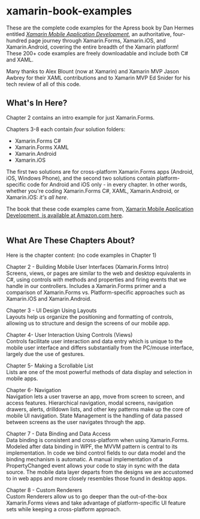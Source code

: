 # xamarin-book-examples
These are the complete code examples for the Apress book by Dan Hermes entitled <a href="http://www.amazon.com/Xamarin-Mobile-Application-Development-Cross-Platform/dp/1484202155/ref=sr_1_3?ie=UTF8&qid=1428950597&sr=8-3&keywords=xamarin"><i>Xamarin Mobile Application Development</i></a>, an authoritative, four-hundred page journey through Xamarin.Forms, Xamarin.iOS, and Xamarin.Android, covering the entire breadth of the Xamarin platform!  These 200+ code examples are freely downloadable and include both C# and XAML. 

Many thanks to Alex Blount (now at Xamarin) and Xamarin MVP Jason Awbrey for their XAML contributions and to Xamarin MVP Ed Snider for his tech review of all of this code. 

<h2>What's In Here?</h2>

Chapter 2 contains an intro example for just Xamarin.Forms.

Chapters 3-8 each contain <i>four</i> solution folders:

<ul>
<li>Xamarin.Forms C#</li>
<li>Xamarin.Forms XAML</li>
<li>Xamarin.Android</li>
<li>Xamarin.iOS</li>
</ul>
The first two solutions are for cross-platform Xamarin.Forms apps (Android, iOS, Windows Phone), and the second two solutions contain platform-specific code for Android and iOS only - in every chapter. In other words, whether you're coding Xamarin.Forms C#, XAML, Xamarin.Android, or Xamarin.iOS: <i>it's all here</i>.

The book that these code examples came from, <a href="http://www.amazon.com/Xamarin-Mobile-Application-Development-Cross-Platform/dp/1484202155/ref=sr_1_3?ie=UTF8&qid=1428950597&sr=8-3&keywords=xamarin">Xamarin Mobile Application Development, is available at Amazon.com here</a>.
<br/> <br/>
<h2>What Are These Chapters About?</h2>
Here is the chapter content: (no code examples in Chapter 1)<br/>

Chapter 2 - Building Mobile User Interfaces (Xamarin.Forms Intro)<br/>
Screens, views, or pages are similar to the web and desktop equivalents in C#, using controls with methods and properties and firing events that we handle in our controllers. Includes a Xamarin.Forms primer and a comparison of Xamarin.Forms vs. Platform-specific approaches such as Xamarin.iOS and Xamarin.Android. 

Chapter 3 - UI Design Using Layouts<br/>
Layouts help us organize the positioning and formatting of controls, allowing us to structure and design the screens of our mobile app. 

Chapter 4- User Interaction Using Controls  (Views)<br/>
Controls facilitate user interaction and data entry which is unique to the mobile user interface and differs substantially from the PC/mouse interface, largely due the use of gestures. 

Chapter 5- Making a Scrollable List<br/>
Lists are one of the most powerful methods of data display and selection in mobile apps.

Chapter 6- Navigation <br/>
Navigation lets a user traverse an app, move from screen to screen, and access features. Hierarchical navigation, modal screens, navigation drawers, alerts, drilldown lists, and other key patterns make up the core of mobile UI navigation.	State Management is the handling of data passed between screens as the user navigates through the app. 

Chapter 7 - Data Binding and Data Access <br/>
Data binding is consistent and cross-platform when using Xamarin.Forms. Modeled after data binding in WPF, the MVVM pattern is central to its implementation. In code we bind control fields to our data model and the binding mechanism is automatic. A manual implementation of a PropertyChanged event allows your code to stay in sync with the data source. The mobile data layer departs from the designs we are accustomed to in web apps and more closely resembles those found in desktop apps. 

Chapter 8 - Custom Renderers<br/>
Custom Renderers allow us to go deeper than the out-of-the-box Xamarin.Forms views and take advantage of platform-specific UI feature sets while keeping a cross-platform approach.

